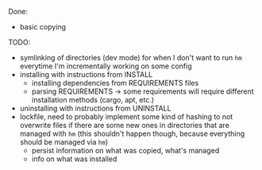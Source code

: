Done:
- basic copying

TODO:
- symlinking of directories (dev mode) for when I don't want to run `hm` everytime I'm incrementally
  working on some config
- installing with instructions from INSTALL
    + installing dependencies from REQUIREMENTS files
    + parsing REQUIREMENTS -> some requirements will require different installation methods (cargo,
    apt, etc.)
- uninstalling with instructions from UNINSTALL
- lockfile, need to probably implement some kind of hashing to not overwrite files if there are some
  new ones in directories that are managed with `hm` (this shouldn't happen though, because everything
  should be managed via `hm`)
    + persist information on what was copied, what's managed
    + info on what was installed
